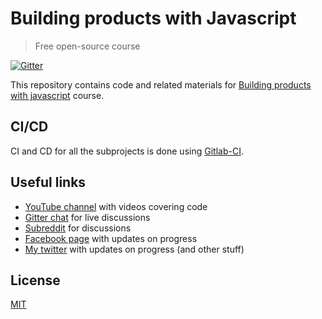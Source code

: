 # Building products with Javascript

> Free open-source course

[![Gitter](https://badges.gitter.im/yamalight/building-products-with-js.svg)](https://gitter.im/yamalight/building-products-with-js?utm_source=badge&utm_medium=badge&utm_campaign=pr-badge)

This repository contains code and related materials for [Building products with javascript](https://www.youtube.com/playlist?list=PL_gX69xPLi-ljVdNhspjZUlPmBNjRgD2X) course.

## CI/CD

CI and CD for all the subprojects is done using [Gitlab-CI](https://gitlab.com/karuban/bpwj/).

## Useful links

- [YouTube channel](https://www.youtube.com/c/TimErmilov) with videos covering code
- [Gitter chat](https://gitter.im/yamalight/building-products-with-js) for live discussions
- [Subreddit](https://www.reddit.com/r/BuildingWithJS/) for discussions
- [Facebook page](https://www.facebook.com/buildingproductswithjs/) with updates on progress
- [My twitter](https://twitter.com/yamalight) with updates on progress (and other stuff)

## License

[MIT](https://opensource.org/licenses/mit-license)
